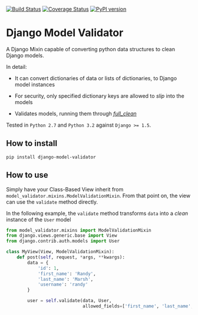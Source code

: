 [![Build Status](https://travis-ci.org/stargazer/django-model-validator.png?branch=master)](https://travis-ci.org/stargazer/django-model-validator)
[![Coverage Status](https://coveralls.io/repos/stargazer/django-model-validator/badge.png?branch=master)](https://coveralls.io/r/stargazer/django-model-validator?branch=master)
[![PyPI version](https://badge.fury.io/py/django-model-validator.svg)](http://badge.fury.io/py/django-model-validator)

# Django Model Validator

A Django Mixin capable of converting python data structures to clean Django models.

In detail:
 * It can convert dictionaries of data or lists of dictionaries, to Django model instances

  * For security, only specified dictionary keys are allowed to *slip* into the models

 * Validates models, running them through [*full_clean*](https://docs.djangoproject.com/en/1.8/ref/models/instances/#django.db.models.Model.full_clean)

Tested in ``Python 2.7`` and ``Python 3.2`` against ``Django >= 1.5``.

## How to install

    pip install django-model-validator

## How to use

Simply have your Class-Based View inherit from 
``model_validator.mixins.ModelValidationMixin``. From that point on, the view can use the ``validate`` method directly.

In the following example, the ``validate`` method transforms ``data`` into a *clean* instance of the ``User`` model

```python
from model_validator.mixins import ModelValidationMixin
from django.views.generic.base import View
from django.contrib.auth.models import User

class MyView(View, ModelValidationMixin):
    def post(self, request, *args, **kwargs):
        data = {
            'id': 1,
            'first_name': 'Randy',
            'last_name': 'Marsh',
            'username': 'randy'
        }

        user = self.validate(data, User, 
                             allowed_fields=['first_name', 'last_name', 'username'])
```

             



